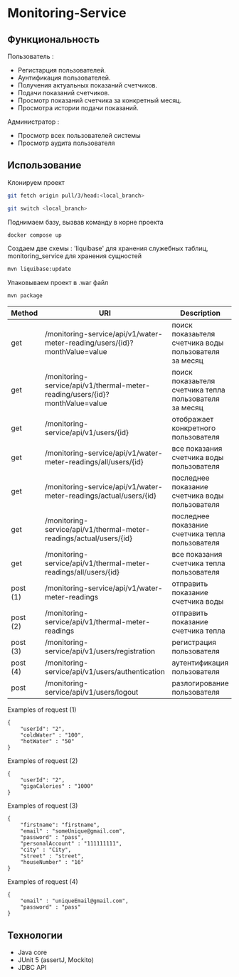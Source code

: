 # Monitoring-Service

## Функциональность

Пользователь :

- Регистарция пользователей.
- Аунтификация пользователей.
- Получения актуальных показаний счетчиков.
- Подачи показаний счетчиков.
- Просмотр показаний счетчика за конкретный месяц.
- Просмотра истории подачи показаний.

Администратор :

- Просмотр всех пользователей системы
- Просмотр аудита пользователя

## Использование

Клонируем проект

 ```bash
git fetch origin pull/3/head:<local_branch>
```

 ```bash
git switch <local_branch>
```

Поднимаем базу, вызвав команду в корне проекта

 ```bash
docker compose up
```

Создаем две схемы : 'liquibase' для хранения служебных таблиц, monitoring_service для хранения сущностей

 ```bash
mvn liquibase:update
```

Упаковываем проект в .war файл

 ```bash
mvn package
```

| Method   | URI                                                                          | Description                                            |
|----------|------------------------------------------------------------------------------|--------------------------------------------------------|
| get      | /monitoring-service/api/v1/water-meter-reading/users/{id}?monthValue=value   | поиск показаьтеля счетчика воды пользователя за месяц  |
| get      | /monitoring-service/api/v1/thermal-meter-reading/users/{id}?monthValue=value | поиск показаьтеля счетчика тепла пользователя за месяц |
| get      | /monitoring-service/api/v1/users/{id}                                        | отображает конкретного пользователя                    |
| get      | /monitoring-service/api/v1/water-meter-readings/all/users/{id}               | все показания счетчика воды пользователя               |
| get      | /monitoring-service/api/v1/water-meter-readings/actual/users/{id}            | последнее показание счетчика воды пользователя         |
| get      | /monitoring-service/api/v1/thermal-meter-readings/actual/users/{id}          | последнее показание счетчика тепла пользователя        |
| get      | /monitoring-service/api/v1/thermal-meter-readings/all/users/{id}             | все показания счетчика тепла пользователя              |
| post (1) | /monitoring-service/api/v1/water-meter-readings                              | отправить показание счетчика воды                      |
| post (2) | /monitoring-service/api/v1/thermal-meter-readings                            | отправить показание счетчика тепла                     |
| post (3) | /monitoring-service/api/v1/users/registration                                | регистрация пользователя                               |
| post (4) | /monitoring-service/api/v1/users/authentication                              | аутентификация пользователя                            |
| post     | /monitoring-service/api/v1/users/logout                                      | разлогирование пользователя                            |

Examples of request (1)

```
{
	"userId": "2",
    "coldWater" : "100",
    "hotWater" : "50"
}
```

Examples of request (2)

```
{
	"userId": "2",
    "gigaCalories" : "1000"
}
```

Examples of request (3)

```
{
	"firstname": "firstname",
    "email" : "someUnique@gmail.com",
    "password" : "pass",
    "personalAccount" : "111111111",
    "city" : "City",
    "street" : "street",
    "houseNumber" : "16"
}
```

Examples of request (4)

```
{
    "email" : "uniqueEmail@gmail.com",
    "password" : "pass"
}
```

## Технологии

* Java core
* JUnit 5 (assertJ, Mockito)
* JDBC API
